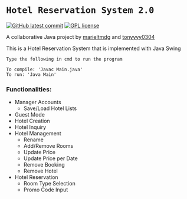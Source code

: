# `Hotel Reservation System 2.0`

[![GitHub latest commit](https://badgen.net/github/last-commit/marieltmdg/HotelResSys2)](https://GitHub.com/marieltmdg/HotelResSys2/commit) [![GPL license](https://img.shields.io/badge/License-GPLv2.0-blue.svg)](https://spdx.org/licenses/GPL-2.0-only.html)

A collaborative Java project by [marieltmdg](https://github.com/marieltmdg) and [tonyyyy0304](https://github.com/tonyyyy0304)

This is a Hotel Reservation System that is implemented with Java Swing

```
Type the following in cmd to run the program

To compile: 'Javac Main.java'
To run: 'Java Main'
```
### Functionalities:

- Manager Accounts
    - Save/Load Hotel Lists
- Guest Mode
- Hotel Creation
- Hotel Inquiry
- Hotel Management
    - Rename
    - Add/Remove Rooms
    - Update Price
    - Update Price per Date
    - Remove Booking
    - Remove Hotel
- Hotel Reservation
    - Room Type Selection
    - Promo Code Input
